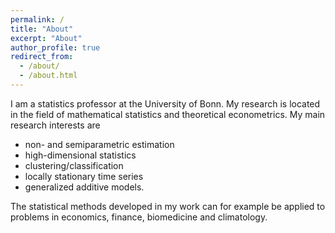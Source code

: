 ```yaml
---
permalink: /
title: "About"
excerpt: "About"
author_profile: true
redirect_from: 
  - /about/
  - /about.html
---
```


I am a statistics professor at the University of Bonn.
My research is located in the field of mathematical statistics and theoretical econometrics. 
My main research interests are

* non- and semiparametric estimation 
* high-dimensional statistics
* clustering/classification 
* locally stationary time series 
* generalized additive models.

The statistical methods developed in my work can for example be applied to problems in economics, finance, biomedicine and climatology.
